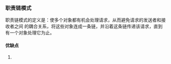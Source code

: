### 职责链模式

职责链模式的定义是：使多个对象都有机会处理请求，从而避免请求的发送者和接收者之间
的耦合关系，将这些对象连成一条链，并沿着这条链传递该请求，直到有一个对象处理它为止。


#### 优缺点
1. 